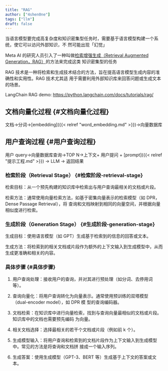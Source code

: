 ```yaml
---
title: "RAG"
author: ["4shen0ne"]
tags: ["llm"]
draft: false
---
```


当语言模型要完成高复杂度和知识密集型任务时，需要基于语言模型构建一个系统，使它可以访问外部知识，不
然可能出现「幻觉」

Meta AI 的研究人员引入了一种叫做[检索增强生成（Retrieval Augmented Generation，RAG）](https://ai.facebook.com/blog/retrieval-augmented-generation-streamlining-the-creation-of-intelligent-natural-language-processing-models/)的方法来完成这类
知识密集型的任务

RAG 技术是一种将检索和生成技术结合的方法，旨在提高语言模型生成内容的准确性和实用性。RAG 技术尤其适
用于需要利用外部知识库来回答问题或生成文本的场景。

LangChain RAG demo: <https://python.langchain.com/docs/tutorials/rag/>


## 文档向量化过程 {#文档向量化过程}

文档-&gt;分词-&gt;[embedding]({{< relref "word_embedding.md" >}})-&gt;向量数据库


## 用户查询过程 {#用户查询过程}

用户 query-&gt;向量数据库查询-&gt;TOP N-&gt;上下文+ 用户提问 + [prompt]({{< relref "提示工程.md" >}}) -&gt; LLM -&gt; 返回结果


### 检索阶段（Retrieval Stage） {#检索阶段-retrieval-stage}

检索目标：从一个预先构建的知识库中检索出与用户查询最相关的文档或片段。

检索方法：通常使用向量检索方法，如基于密集向量表示的检索模型（如 DPR，Dense Passage Retrieval），将
查询和文档映射到相同的向量空间，并根据向量相似度进行检索。


### 生成阶段（Generation Stage） {#生成阶段-generation-stage}

生成目标：使用语言模型（如 GPT）生成基于检索到的信息的回答或文本。

生成方法：将检索到的相关文档或片段作为额外的上下文输入到生成模型中，从而生成更准确和相关的内容。


### 具体步骤 {#具体步骤}

1.  用户查询处理：接收用户的查询，并对其进行预处理（如分词、去停用词等）。

2.  查询向量化：将用户查询转化为向量表示。通常使用预训练的双塔模型（dual-encoder model），如 DPR 模
    型的查询编码器。

3.  文档检索：在知识库中进行向量检索，找到与查询向量最相似的文档或片段。知识库中的文档也需要预先编码
    为向量。

4.  相关文档选择：选择最相关的若干个文档或片段（例如前 k 个）。

5.  生成模型输入：将用户查询和检索到的文档片段作为上下文输入到生成模型中。常见的方法是将查询和文档拼
    接成一个输入序列。

6.  生成答案：使用生成模型（GPT-3、BERT 等）生成基于上下文的答案或文本。
